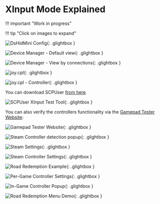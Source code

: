 # XInput Mode Explained

!!! important "Work in progress"
    

!!! tip "Click on images to expand"


![DsHidMini Config](images/GUdcSj3o3M.png){: .glightbox }


![Device Manager - Default view](images/q55cLJbaB4.png){: .glightbox }

![Device Manager - View by connections](images/CBfdxUmYSe.png){: .glightbox }


![joy.cpl](images/rundll32_xSUcO4ebpV.png){: .glightbox }

![joy.cpl - Controller](images/rundll32_VsrsALUZe6.png){: .glightbox }


You can download SCPUser [from here](https://github.com/nefarius/ScpToolkit/raw/master/SCPUser.exe).

![SCPUser XInput Test Tool](images/SCPUser_K8QFXdrmxG.png){: .glightbox }

You can also verify the controllers functionality via the [Gamepad Tester Website](https://gamepad-tester.com/):

![Gamepad Tester Website](images/msedge_gPmS1GWPZi.png){: .glightbox }


![Steam Controller detection popup](images/mpTzbVnP6k.png){: .glightbox }

![Steam Settings](images/M2TBRIqhL6.png){: .glightbox }

![Steam Controller Settings](images/VoUdb3Xjqk.png){: .glightbox }

![Road Redemption Example](images/NKd9rKdLq0.png){: .glightbox }

![Per-Game Controller Settings](images/7wCVPUB6dL.png){: .glightbox }

![In-Game Controller Popup](images/Hocb8Ctq2Z.png){: .glightbox }

![Road Redemption Menu Demo](images/J1LeaKZos2.gif){: .glightbox }
